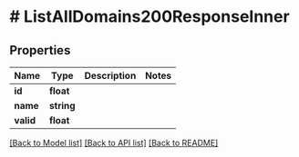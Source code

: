 # # ListAllDomains200ResponseInner

## Properties

Name | Type | Description | Notes
------------ | ------------- | ------------- | -------------
**id** | **float** |  |
**name** | **string** |  |
**valid** | **float** |  |

[[Back to Model list]](../../README.md#models) [[Back to API list]](../../README.md#endpoints) [[Back to README]](../../README.md)
